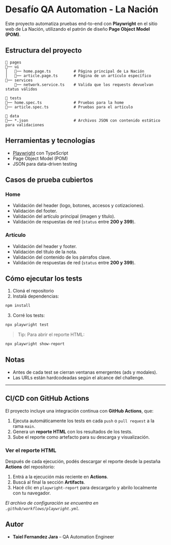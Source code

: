 # Desafío QA Automation - La Nación 

Este proyecto automatiza pruebas end-to-end con **Playwright** en el sitio web de La Nación, utilizando el patrón de diseño **Page Object Model (POM)**.

## Estructura del proyecto

```
📁 pages
🔼── ui
│   🔼── home.page.ts          # Página principal de La Nación
│   🔼── article.page.ts       # Página de un artículo específico
🔼── services
    🔼── network.service.ts    # Valida que los requests devuelvan status válidos

📁 tests
🔼── home.spec.ts              # Pruebas para la home
🔼── article.spec.ts           # Pruebas para el artículo

📁 data
🔼── *.json                    # Archivos JSON con contenido estático para validaciones

```

## Herramientas y tecnologías

- [Playwright](https://playwright.dev/) con TypeScript
- Page Object Model (POM)
- JSON para data-driven testing

## Casos de prueba cubiertos

### Home

- Validación del header (logo, botones, accesos y cotizaciones).
- Validación del footer.
- Validación del artículo principal (imagen y título).
- Validación de respuestas de red (`status` entre **200 y 399**).

### Artículo

- Validación del header y footer.
- Validación del título de la nota.
- Validación del contenido de los párrafos clave.
- Validación de respuestas de red (`status` entre **200 y 399**).

## Cómo ejecutar los tests

1. Cloná el repositorio
2. Instalá dependencias:

```bash
npm install
```

3. Corré los tests:

```bash
npx playwright test
```

> Tip: Para abrir el reporte HTML:
>
```bash
npx playwright show-report
```

## Notas

- Antes de cada test se cierran ventanas emergentes (ads y modales).
- Las URLs están hardcodeadas según el alcance del challenge.

---

## CI/CD con GitHub Actions

El proyecto incluye una integración continua con **GitHub Actions**, que:

1. Ejecuta automáticamente los tests en cada `push` o `pull request` a la rama `main`.
2. Genera un **reporte HTML** con los resultados de los tests.
3. Sube el reporte como artefacto para su descarga y visualización.

### Ver el reporte HTML

Después de cada ejecución, podés descargar el reporte desde la pestaña **Actions** del repositorio:

1. Entrá a la ejecución más reciente en **Actions**.
2. Buscá al final la sección **Artifacts**.
3. Hacé clic en `playwright-report` para descargarlo y abrilo localmente con tu navegador.

*El archivo de configuración se encuentra en `.github/workflows/playwright.yml`.*


## Autor

- **Taiel Fernandez Jara** – QA Automation Engineer  
